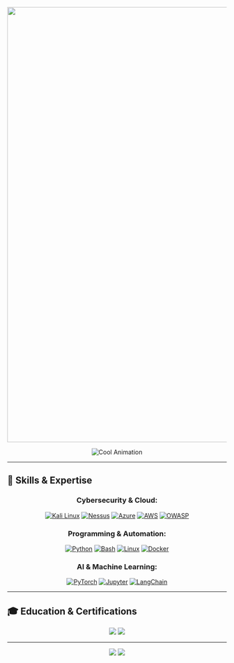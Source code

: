 <img src="https://via.placeholder.com/1200x300.png?text=Kuladeep+Bhushan+Mantri" width="1000"> <!-- Replace with your custom banner image -->

<div align="center">
    <img src="https://readme-typing-svg.demolab.com?font=Fira+Code&weight=500&size=30&duration=3000&pause=1000&color=B8416B&center=true&vCenter=true&width=800&lines=Cybersecurity+Expert+%7C+AI+Explorer+%7C+CEH+Certified;Building+Secure+and+Intelligent+Systems;Lifelong+Learner+%7C+Tech+Enthusiast" alt="Cool Animation">
</div>

---

## 🌟 Skills & Expertise

<div align="center">

### **Cybersecurity & Cloud:**

[![Kali Linux](https://img.shields.io/badge/Kali_Linux-557C94?style=for-the-badge&logo=kalilinux&logoColor=white)](https://www.kali.org/) [![Nessus](https://img.shields.io/badge/Nessus-005571?style=for-the-badge&logo=tenable&logoColor=white)](https://www.tenable.com/products/nessus) [![Azure](https://img.shields.io/badge/Azure-0089D6?style=for-the-badge&logo=microsoft-azure&logoColor=white)](https://azure.microsoft.com/) [![AWS](https://img.shields.io/badge/AWS-FF9900?style=for-the-badge&logo=amazon-aws&logoColor=white)](https://aws.amazon.com/) [![OWASP](https://img.shields.io/badge/OWASP-000000?style=for-the-badge&logo=owasp&logoColor=white)](https://owasp.org/)

### **Programming & Automation:**

[![Python](https://img.shields.io/badge/Python-3776AB?style=for-the-badge&logo=python&logoColor=white)](https://www.python.org/) [![Bash](https://img.shields.io/badge/Bash-4EAA25?style=for-the-badge&logo=gnu-bash&logoColor=white)](https://www.gnu.org/software/bash/) [![Linux](https://img.shields.io/badge/Linux-FCC624?style=for-the-badge&logo=linux&logoColor=black)](https://www.linux.org/) [![Docker](https://img.shields.io/badge/Docker-2496ED?style=for-the-badge&logo=docker&logoColor=white)](https://www.docker.com/)

### **AI & Machine Learning:**

[![PyTorch](https://img.shields.io/badge/PyTorch-EE4C2C?style=for-the-badge&logo=pytorch&logoColor=white)](https://pytorch.org/) [![Jupyter](https://img.shields.io/badge/Jupyter-F37626?style=for-the-badge&logo=jupyter&logoColor=white)](https://jupyter.org/) [![LangChain](https://img.shields.io/badge/LangChain-37a779?style=for-the-badge&logo=langchain&logoColor=white)](https://langchain.com/)

</div>

---

## 🎓 Education & Certifications

<div align="center">
    <a href="https://www.iit.edu/"><img src="https://img.shields.io/badge/Illinois_Institute_of_Technology-CC0033?style=for-the-badge&logo=illinoisinstituteoftechnology&logoColor=white"></a>
    <a href="https://www.eccouncil.org/programs/certified-ethical-hacker-ceh/"><img src="https://img.shields.io/badge/Certified_Ethical_Hacker-CEH-red?style=for-the-badge&logo=certifiedethicalhacker&logoColor=white"></a>
</div>

---

<div align="center">
    <a href="mailto:kuladeepbmantri@gmail.com"><img src="https://img.shields.io/badge/Email-kuladeepbmantri%40gmail.com-red?style=for-the-badge&logo=gmail"></a>
    <a href="https://linkedin.com/in/kuladeepmantri" target="_blank"><img src="https://img.shields.io/badge/LinkedIn-Connect-blue?style=for-the-badge&logo=linkedin"></a>
</div>
